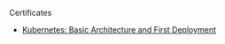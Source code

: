 

Certificates
 - [Kubernetes: Basic Architecture and First
Deployment](https://www.coursera.org/account/accomplishments/verify/WF7B3PSHHP6J)